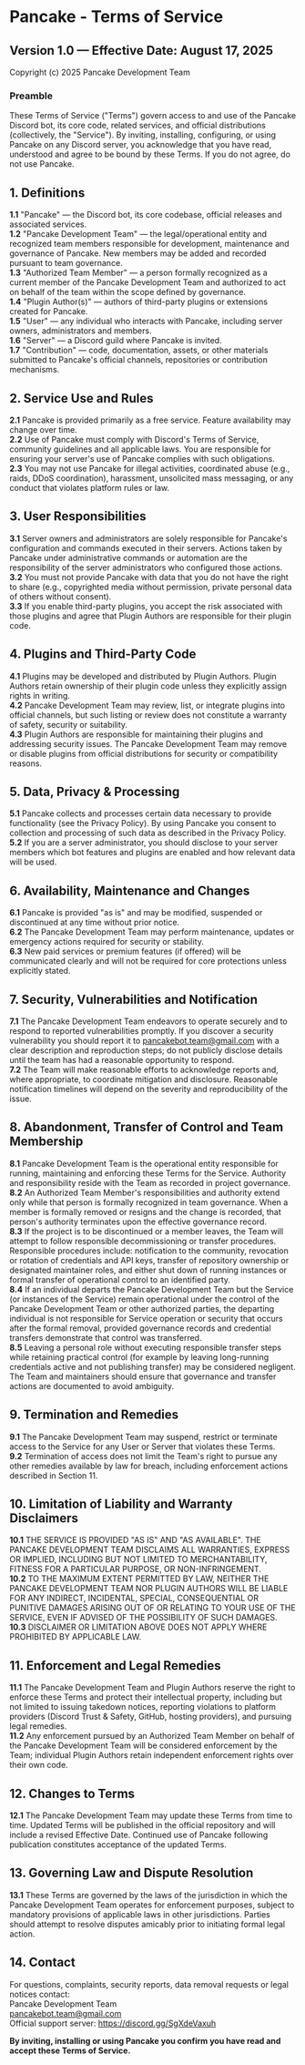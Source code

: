 # Pancake - Terms of Service
## Version 1.0 — Effective Date: August 17, 2025

Copyright (c) 2025 Pancake Development Team

### Preamble
These Terms of Service ("Terms") govern access to and use of the Pancake Discord bot, its core code, related services, and official distributions (collectively, the "Service"). By inviting, installing, configuring, or using Pancake on any Discord server, you acknowledge that you have read, understood and agree to be bound by these Terms. If you do not agree, do not use Pancake.

## 1. Definitions
**1.1** "Pancake" — the Discord bot, its core codebase, official releases and associated services.  
**1.2** "Pancake Development Team" — the legal/operational entity and recognized team members responsible for development, maintenance and governance of Pancake. New members may be added and recorded pursuant to team governance.  
**1.3** "Authorized Team Member" — a person formally recognized as a current member of the Pancake Development Team and authorized to act on behalf of the team within the scope defined by governance.  
**1.4** "Plugin Author(s)" — authors of third-party plugins or extensions created for Pancake.  
**1.5** "User" — any individual who interacts with Pancake, including server owners, administrators and members.  
**1.6** "Server" — a Discord guild where Pancake is invited.  
**1.7** "Contribution" — code, documentation, assets, or other materials submitted to Pancake's official channels, repositories or contribution mechanisms.

## 2. Service Use and Rules
**2.1** Pancake is provided primarily as a free service. Feature availability may change over time.  
**2.2** Use of Pancake must comply with Discord's Terms of Service, community guidelines and all applicable laws. You are responsible for ensuring your server's use of Pancake complies with such obligations.  
**2.3** You may not use Pancake for illegal activities, coordinated abuse (e.g., raids, DDoS coordination), harassment, unsolicited mass messaging, or any conduct that violates platform rules or law.

## 3. User Responsibilities
**3.1** Server owners and administrators are solely responsible for Pancake's configuration and commands executed in their servers. Actions taken by Pancake under administrative commands or automation are the responsibility of the server administrators who configured those actions.  
**3.2** You must not provide Pancake with data that you do not have the right to share (e.g., copyrighted media without permission, private personal data of others without consent).  
**3.3** If you enable third-party plugins, you accept the risk associated with those plugins and agree that Plugin Authors are responsible for their plugin code.

## 4. Plugins and Third-Party Code
**4.1** Plugins may be developed and distributed by Plugin Authors. Plugin Authors retain ownership of their plugin code unless they explicitly assign rights in writing.  
**4.2** Pancake Development Team may review, list, or integrate plugins into official channels, but such listing or review does not constitute a warranty of safety, security or suitability.  
**4.3** Plugin Authors are responsible for maintaining their plugins and addressing security issues. The Pancake Development Team may remove or disable plugins from official distributions for security or compatibility reasons.

## 5. Data, Privacy & Processing
**5.1** Pancake collects and processes certain data necessary to provide functionality (see the Privacy Policy). By using Pancake you consent to collection and processing of such data as described in the Privacy Policy.  
**5.2** If you are a server administrator, you should disclose to your server members which bot features and plugins are enabled and how relevant data will be used.

## 6. Availability, Maintenance and Changes
**6.1** Pancake is provided "as is" and may be modified, suspended or discontinued at any time without prior notice.  
**6.2** The Pancake Development Team may perform maintenance, updates or emergency actions required for security or stability.  
**6.3** New paid services or premium features (if offered) will be communicated clearly and will not be required for core protections unless explicitly stated.

## 7. Security, Vulnerabilities and Notification
**7.1** The Pancake Development Team endeavors to operate securely and to respond to reported vulnerabilities promptly. If you discover a security vulnerability you should report it to pancakebot.team@gmail.com with a clear description and reproduction steps; do not publicly disclose details until the team has had a reasonable opportunity to respond.  
**7.2** The Team will make reasonable efforts to acknowledge reports and, where appropriate, to coordinate mitigation and disclosure. Reasonable notification timelines will depend on the severity and reproducibility of the issue.

## 8. Abandonment, Transfer of Control and Team Membership
**8.1** Pancake Development Team is the operational entity responsible for running, maintaining and enforcing these Terms for the Service. Authority and responsibility reside with the Team as recorded in project governance.  
**8.2** An Authorized Team Member's responsibilities and authority extend only while that person is formally recognized in team governance. When a member is formally removed or resigns and the change is recorded, that person's authority terminates upon the effective governance record.  
**8.3** If the project is to be discontinued or a member leaves, the Team will attempt to follow responsible decommissioning or transfer procedures. Responsible procedures include: notification to the community, revocation or rotation of credentials and API keys, transfer of repository ownership or designated maintainer roles, and either shut down of running instances or formal transfer of operational control to an identified party.  
**8.4** If an individual departs the Pancake Development Team but the Service (or instances of the Service) remain operational under the control of the Pancake Development Team or other authorized parties, the departing individual is not responsible for Service operation or security that occurs after the formal removal, provided governance records and credential transfers demonstrate that control was transferred.  
**8.5** Leaving a personal role without executing responsible transfer steps while retaining practical control (for example by leaving long-running credentials active and not publishing transfer) may be considered negligent. The Team and maintainers should ensure that governance and transfer actions are documented to avoid ambiguity.

## 9. Termination and Remedies
**9.1** The Pancake Development Team may suspend, restrict or terminate access to the Service for any User or Server that violates these Terms.  
**9.2** Termination of access does not limit the Team's right to pursue any other remedies available by law for breach, including enforcement actions described in Section 11.

## 10. Limitation of Liability and Warranty Disclaimers
**10.1** THE SERVICE IS PROVIDED "AS IS" AND "AS AVAILABLE". THE PANCAKE DEVELOPMENT TEAM DISCLAIMS ALL WARRANTIES, EXPRESS OR IMPLIED, INCLUDING BUT NOT LIMITED TO MERCHANTABILITY, FITNESS FOR A PARTICULAR PURPOSE, OR NON-INFRINGEMENT.  
**10.2** TO THE MAXIMUM EXTENT PERMITTED BY LAW, NEITHER THE PANCAKE DEVELOPMENT TEAM NOR PLUGIN AUTHORS WILL BE LIABLE FOR ANY INDIRECT, INCIDENTAL, SPECIAL, CONSEQUENTIAL OR PUNITIVE DAMAGES ARISING OUT OF OR RELATING TO YOUR USE OF THE SERVICE, EVEN IF ADVISED OF THE POSSIBILITY OF SUCH DAMAGES.  
**10.3** DISCLAIMER OR LIMITATION ABOVE DOES NOT APPLY WHERE PROHIBITED BY APPLICABLE LAW.

## 11. Enforcement and Legal Remedies
**11.1** The Pancake Development Team and Plugin Authors reserve the right to enforce these Terms and protect their intellectual property, including but not limited to issuing takedown notices, reporting violations to platform providers (Discord Trust & Safety, GitHub, hosting providers), and pursuing legal remedies.  
**11.2** Any enforcement pursued by an Authorized Team Member on behalf of the Pancake Development Team will be considered enforcement by the Team; individual Plugin Authors retain independent enforcement rights over their own code.

## 12. Changes to Terms
**12.1** The Pancake Development Team may update these Terms from time to time. Updated Terms will be published in the official repository and will include a revised Effective Date. Continued use of Pancake following publication constitutes acceptance of the updated Terms.

## 13. Governing Law and Dispute Resolution
**13.1** These Terms are governed by the laws of the jurisdiction in which the Pancake Development Team operates for enforcement purposes, subject to mandatory provisions of applicable laws in other jurisdictions. Parties should attempt to resolve disputes amicably prior to initiating formal legal action.

## 14. Contact
For questions, complaints, security reports, data removal requests or legal notices contact:  
Pancake Development Team  
pancakebot.team@gmail.com  
Official support server: https://discord.gg/SgXdeVaxuh

**By inviting, installing or using Pancake you confirm you have read and accept these Terms of Service.**